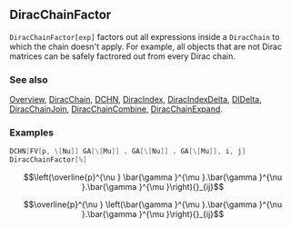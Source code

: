 ## DiracChainFactor

`DiracChainFactor[exp]` factors out all expressions inside a `DiracChain` to which the chain doesn't apply. For example, all objects that are not Dirac matrices can be safely factrored out from every Dirac chain.

### See also

[Overview](Extra/FeynCalc.md), [DiracChain](DiracChain.md), [DCHN](DCHN.md), [DiracIndex](DiracIndex.md), [DiracIndexDelta](DiracIndexDelta.md), [DIDelta](DIDelta.md), [DiracChainJoin](DiracChainJoin.md), [DiracChainCombine](DiracChainCombine.md), [DiracChainExpand](DiracChainExpand.md).

### Examples

```mathematica
DCHN[FV[p, \[Nu]] GA[\[Mu]] . GA[\[Nu]] . GA[\[Mu]], i, j] 
DiracChainFactor[%]
```

$$\left(\overline{p}^{\nu } \bar{\gamma }^{\mu }.\bar{\gamma }^{\nu }.\bar{\gamma }^{\mu }\right){}_{ij}$$

$$\overline{p}^{\nu } \left(\bar{\gamma }^{\mu }.\bar{\gamma }^{\nu }.\bar{\gamma }^{\mu }\right){}_{ij}$$
